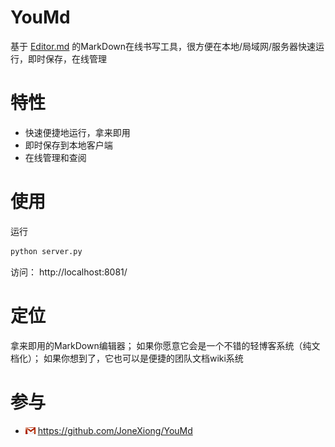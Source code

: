 
# YouMd
基于 [Editor.md](https://github.com/pandao/editor.md) 的MarkDown在线书写工具，很方便在本地/局域网/服务器快速运行，即时保存，在线管理

# 特性
* 快速便捷地运行，拿来即用
* 即时保存到本地客户端
* 在线管理和查阅

# 使用
运行
```python
python server.py
```
访问：
http://localhost:8081/

# 定位
拿来即用的MarkDown编辑器；
如果你愿意它会是一个不错的轻博客系统（纯文档化）；
如果你想到了，它也可以是便捷的团队文档wiki系统

# 参与

* ![github](/static/img/about/gmail.png)  https://github.com/JoneXiong/YouMd